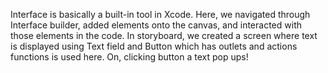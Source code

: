 Interface is basically a built-in tool in Xcode. Here, we navigated through Interface builder, added elements onto the canvas, and interacted with those elements in the code.
In storyboard, we created a screen where text is displayed using Text field and Button which has outlets and actions functions is used here. On, clicking button a text pop ups!

